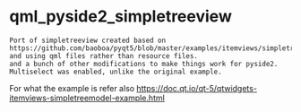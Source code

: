 # qml_pyside2_simpletreeview

    Port of simpletreeview created based on
    https://github.com/baoboa/pyqt5/blob/master/examples/itemviews/simpletreemodel/simpletreemodel.py
    and using qml files rather than resource files.
    and a bunch of other modifications to make things work for pyside2.
    Multiselect was enabled, unlike the original example.

For what the example is refer also https://doc.qt.io/qt-5/qtwidgets-itemviews-simpletreemodel-example.html
